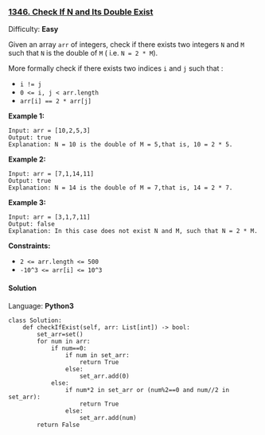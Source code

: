 ### [1346\. Check If N and Its Double Exist](https://leetcode.com/problems/check-if-n-and-its-double-exist/)

Difficulty: **Easy**


Given an array `arr` of integers, check if there exists two integers `N` and `M` such that `N` is the double of `M` ( i.e. `N = 2 * M`).

More formally check if there exists two indices `i` and `j` such that :

*   `i != j`
*   `0 <= i, j < arr.length`
*   `arr[i] == 2 * arr[j]`

**Example 1:**

```
Input: arr = [10,2,5,3]
Output: true
Explanation: N = 10 is the double of M = 5,that is, 10 = 2 * 5.
```

**Example 2:**

```
Input: arr = [7,1,14,11]
Output: true
Explanation: N = 14 is the double of M = 7,that is, 14 = 2 * 7.
```

**Example 3:**

```
Input: arr = [3,1,7,11]
Output: false
Explanation: In this case does not exist N and M, such that N = 2 * M.
```

**Constraints:**

*   `2 <= arr.length <= 500`
*   `-10^3 <= arr[i] <= 10^3`


#### Solution

Language: **Python3**

```python3
class Solution:
    def checkIfExist(self, arr: List[int]) -> bool:
        set_arr=set()
        for num in arr:
            if num==0:
                if num in set_arr:
                    return True
                else:
                    set_arr.add(0)
            else:
                if num*2 in set_arr or (num%2==0 and num//2 in set_arr):
                    return True
                else:
                    set_arr.add(num)
        return False
```